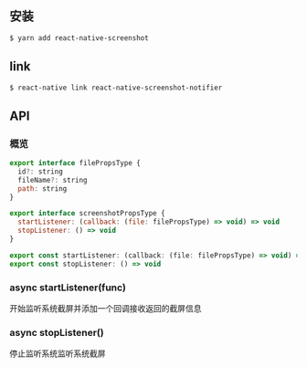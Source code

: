## 安装

```sh
$ yarn add react-native-screenshot
```

## link

```sh
$ react-native link react-native-screenshot-notifier
```

## API

### 概览

```js
export interface filePropsType {
  id?: string
  fileName?: string
  path: string
}

export interface screenshotPropsType {
  startListener: (callback: (file: filePropsType) => void) => void
  stopListener: () => void
}

export const startListener: (callback: (file: filePropsType) => void) => void
export const stopListener: () => void
```

### async startListener(func)

开始监听系统截屏并添加一个回调接收返回的截屏信息

### async stopListener()

停止监听系统监听系统截屏
